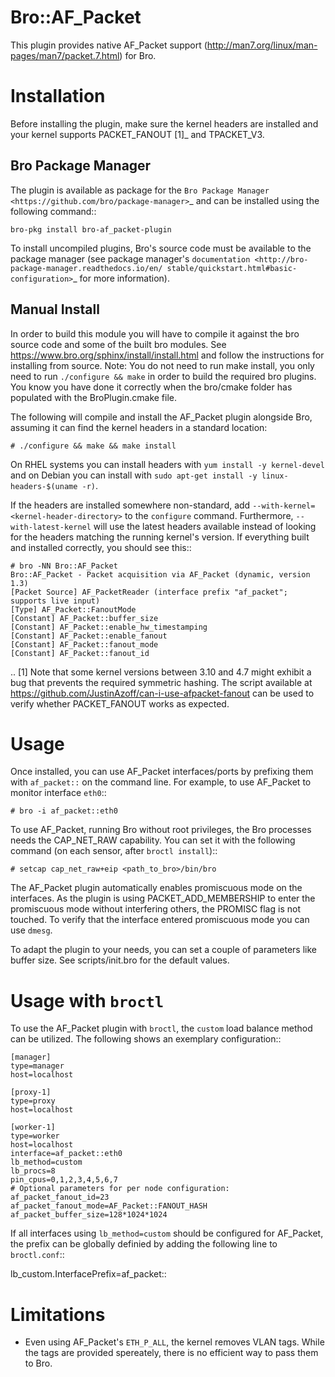 
Bro::AF_Packet
==============

This plugin provides native AF_Packet support
(http://man7.org/linux/man-pages/man7/packet.7.html) for Bro.

# Installation

Before installing the plugin, make sure the kernel headers are installed and your
kernel supports PACKET_FANOUT [1]_ and TPACKET_V3.

## Bro Package Manager
The plugin is available as package for the `Bro Package Manager
<https://github.com/bro/package-manager>`_ and can be installed using the
following command::

    bro-pkg install bro-af_packet-plugin

To install uncompiled plugins, Bro's source code must be available to the package manager
(see package manager's `documentation <http://bro-package-manager.readthedocs.io/en/
stable/quickstart.html#basic-configuration>`_ for more information).

## Manual Install
In order to build this module you will have to compile it against the bro source
code and some of the built bro modules. See https://www.bro.org/sphinx/install/install.html
and follow the instructions for installing from source. 
Note: You do not need to run make install, you only need to run `./configure && make`
in order to build
the required bro plugins. You know you have done it correctly when the bro/cmake
folder has populated with the BroPlugin.cmake file.

The following will compile and
install the AF_Packet plugin alongside Bro, assuming it can find the
kernel headers in a standard location:

    # ./configure && make && make install

On RHEL systems you can install headers with `yum install -y kernel-devel` and
on Debian you can install with `sudo apt-get install -y linux-headers-$(uname -r)`.

If the headers are installed somewhere non-standard, add
``--with-kernel=<kernel-header-directory>`` to the ``configure`` command. Furthermore,
``--with-latest-kernel`` will use the latest headers available instead of looking for
the headers matching the running kernel's version. If everything built and installed
correctly, you should see this::

    # bro -NN Bro::AF_Packet
    Bro::AF_Packet - Packet acquisition via AF_Packet (dynamic, version 1.3)
    [Packet Source] AF_PacketReader (interface prefix "af_packet"; supports live input)
    [Type] AF_Packet::FanoutMode
    [Constant] AF_Packet::buffer_size
    [Constant] AF_Packet::enable_hw_timestamping
    [Constant] AF_Packet::enable_fanout
    [Constant] AF_Packet::fanout_mode
    [Constant] AF_Packet::fanout_id

.. [1] Note that some kernel versions between 3.10 and 4.7 might exhibit a bug that
   prevents the required symmetric hashing. The script available at
   https://github.com/JustinAzoff/can-i-use-afpacket-fanout can be used to verify
   whether PACKET_FANOUT works as expected.

# Usage

Once installed, you can use AF_Packet interfaces/ports by prefixing them
with ``af_packet::`` on the command line. For example, to use AF_Packet
to monitor interface ``eth0``::

    # bro -i af_packet::eth0

To use AF_Packet, running Bro without root privileges, the Bro processes needs
the CAP_NET_RAW capability. You can set it with the following command (on each
sensor, after ``broctl install``)::

    # setcap cap_net_raw+eip <path_to_bro>/bin/bro

The AF_Packet plugin automatically enables promiscuous mode on the interfaces.
As the plugin is using PACKET_ADD_MEMBERSHIP to enter the promiscuous mode
without interfering others, the PROMISC flag is not touched. To verify that the
interface entered promiscuous mode you can use ``dmesg``.

To adapt the plugin to your needs, you can set a couple of parameters like
buffer size. See scripts/init.bro for the default values.

# Usage with `broctl`

To use the AF_Packet plugin with ``broctl``, the ``custom`` load balance method can
be utilized. The following shows an exemplary configuration::

    [manager]
    type=manager
    host=localhost

    [proxy-1]
    type=proxy
    host=localhost

    [worker-1]
    type=worker
    host=localhost
    interface=af_packet::eth0
    lb_method=custom
    lb_procs=8
    pin_cpus=0,1,2,3,4,5,6,7
    # Optional parameters for per node configuration:
    af_packet_fanout_id=23
    af_packet_fanout_mode=AF_Packet::FANOUT_HASH
    af_packet_buffer_size=128*1024*1024

If all interfaces using ``lb_method=custom`` should be configured for AF_Packet, the
prefix can be globally definied by adding the following line to ``broctl.conf``::

  lb_custom.InterfacePrefix=af_packet::

# Limitations

* Even using AF_Packet's ``ETH_P_ALL``, the kernel removes VLAN tags. While the tags
  are provided spereately, there is no efficient way to pass them to Bro.
